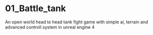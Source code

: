 # 01_Battle_tank
An open world head to head tank fight game with simple ai, terrain and advanced controll system in unreal engine 4
